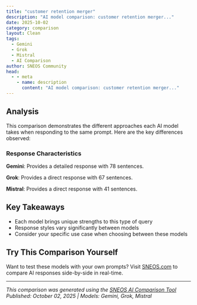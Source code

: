 ```yaml
---
title: "customer retention merger"
description: "AI model comparison: customer retention merger..."
date: 2025-10-02
category: comparison
layout: Clean
tags:
  - Gemini
  - Grok
  - Mistral
  - AI Comparison
author: SNEOS Community
head:
  - - meta
    - name: description
      content: "AI model comparison: customer retention merger..."
---
```


<ChatComparison
  title="customer retention merger"
  prompt="customer retention merger"
  :responses='{"Gemini": "Okay, let\u0027s break down customer retention in the context of a merger. This is a crucial topic because mergers often disrupt customer relationships, and losing customers can significantly undermine the value of the deal.\n\n**Understanding the Challenge: Why Mergers Impact Customer Retention**\n\nMergers create uncertainty and change, which can negatively affect customer loyalty. Here\u0027s why:\n\n* **Service Disruption:** Integrating systems, processes, and teams can lead to temporary disruptions in service quality, responsiveness, and support. Customers may experience longer wait times, incorrect billing, or difficulty getting issues resolved.\n* **Price Changes:** Mergers can lead to price increases as the combined company seeks to streamline pricing or eliminate duplicate offerings. This can drive price-sensitive customers away.\n* **Product or Service Changes:** The merged entity might discontinue products or services that some customers rely on. Changes to product features, functionality, or quality can also be a concern.\n* **Loss of Personal Relationships:** Key account managers or support staff might leave the company, disrupting established relationships with important customers.\n* **Communication Gaps:** Poor communication during the merger can leave customers feeling uninformed and uncertain about the future. Rumors and speculation can fuel anxiety.\n* **Culture Clash:** If the two companies have very different cultures, the resulting merged company might adopt a culture that doesn\u0027t resonate with some customers.\n* **Competitive Opportunities:** Competitors may actively target customers of the merging companies, capitalizing on the uncertainty and potential disruptions.\n\n**Key Strategies for Maintaining Customer Retention During a Merger**\n\nTo mitigate these risks and ensure a successful merger, here are key strategies to focus on:\n\n1. **Early and Transparent Communication:**\n\n * **Proactive Communication Plan:** Develop a comprehensive communication plan *before* the merger is finalized. This plan should outline key messages, target audiences (including different customer segments), communication channels, and a timeline.\n * **Be Honest and Upfront:** Address potential challenges and concerns directly. Don\u0027t try to hide potential disruptions or changes. Explain *why* the merger is happening and how it will ultimately benefit customers.\n * **Multiple Channels:** Use a variety of communication channels, such as email, website announcements, social media, webinars, and direct mail, to reach different customer segments.\n * **Personalized Communication:** Tailor communications to specific customer segments based on their needs, preferences, and relationship with the companies.\n * **Dedicated Support:** Establish a dedicated point of contact or support team to handle customer inquiries and concerns related to the merger.\n2. **Minimize Service Disruptions:**\n\n * **Careful Integration Planning:** Develop a detailed integration plan that prioritizes minimizing disruptions to customer service and support.\n * **Phased Integration:** Consider a phased integration approach to avoid overwhelming customers and systems.\n * **Robust Testing:** Thoroughly test all integrated systems and processes *before* they are rolled out to customers.\n * **Contingency Plans:** Develop contingency plans to address potential service disruptions and ensure business continuity.\n * **Increased Staffing:** Temporarily increase staffing levels in customer support and operations to handle increased inquiries and potential problems during the integration period.\n3. **Retain Key Employees:**\n\n * **Identify Key Employees:** Identify employees who have strong relationships with key customers and are critical to service delivery.\n * **Retention Incentives:** Offer retention bonuses, promotions, or other incentives to encourage key employees to stay with the company.\n * **Clear Roles and Responsibilities:** Clearly define roles and responsibilities in the merged organization to avoid confusion and ensure continuity of service.\n * **Communicate Their Value:** Make sure key employees understand their value to the merged company and their importance in maintaining customer relationships.\n4. **Maintain Product and Service Quality:**\n\n * **Careful Product Rationalization:** If product or service rationalization is necessary, involve customers in the decision-making process and provide ample notice of any changes.\n * **Enhancements, Not Just Cuts:** Focus on enhancing the remaining products and services, rather than simply cutting costs.\n * **Customer Feedback:** Solicit customer feedback on product and service changes and use it to make improvements.\n * **Guarantee Performance:** Offer performance guarantees or service level agreements (SLAs) to reassure customers that service quality will be maintained.\n5. **Demonstrate Value:**\n\n * **Highlight Synergies:** Communicate how the merger will create new value for customers, such as access to a wider range of products and services, improved innovation, or enhanced customer support.\n * **Offer Special Promotions:** Offer special promotions or discounts to reward loyal customers and encourage them to stay with the company.\n * **Loyalty Programs:** Integrate or enhance loyalty programs to reward and retain customers.\n * **Personalized Offers:** Provide personalized offers and recommendations based on customer needs and preferences.\n6. **Monitor Customer Sentiment and Behavior:**\n\n * **Customer Surveys:** Conduct regular customer surveys to track customer satisfaction and identify potential problems.\n * **Social Media Monitoring:** Monitor social media channels for customer feedback and sentiment.\n * **Analyze Customer Data:** Analyze customer data to identify customers who are at risk of churn and take proactive steps to retain them.\n * **Track Churn Rate:** Closely monitor the churn rate and take corrective action if it increases.\n7. **Address Customer Concerns Proactively:**\n\n * **Empower Employees:** Empower employees to resolve customer issues quickly and effectively.\n * **Fast Response Times:** Ensure fast response times to customer inquiries and complaints.\n * **Offer Apologies and Compensation:** When mistakes are made, apologize sincerely and offer appropriate compensation.\n * **Go the Extra Mile:** Go the extra mile to exceed customer expectations and build loyalty.\n8. **Customer Segmentation and Tailored Approaches**\n\n * **Identify Key Segments:** Analyze your customer base and identify key segments based on factors like industry, size, usage patterns, and profitability.\n * **Tailored Communication:** Develop communication strategies tailored to each segment\u0027s specific concerns and needs.\n * **Dedicated Support:** Consider offering dedicated support or account management for high-value segments.\n9. **Build a Unified Brand (Carefully)**\n\n * **Brand Transition Strategy:** Have a thoughtful plan for integrating the brands. Sometimes it makes sense to retire one brand, other times, both brands are needed for a transition period.\n * **Consistent Messaging:** Regardless of the brand strategy, ensure consistent messaging about the benefits of the merger and the value proposition for customers.\n * **Train Employees:** Equip employees to clearly and confidently articulate the brand strategy and the benefits to customers.\n\n**Example Scenario**\n\nLet\u0027s say Company A (a software company) acquires Company B (a hardware manufacturer). Here\u0027s how the above strategies might be applied:\n\n* **Communication:**\n * Company A sends an email to all Company B customers explaining the acquisition, emphasizing that it will lead to better integrated solutions.\n * A dedicated FAQ page is created on both company websites to address common customer questions.\n * Webinars are held to showcase the benefits of the combined product portfolio.\n* **Service:**\n * Company A offers temporary free support to Company B customers who are unfamiliar with Company A\u0027s support system.\n * A dedicated team is formed to handle the integration of the software and hardware platforms, ensuring minimal disruption.\n* **Retention:**\n * Key account managers from Company B are offered retention bonuses to stay on and maintain relationships with important clients.\n * Special bundles of software and hardware are offered at a discounted price to encourage customers to purchase the combined solution.\n\n**Important Considerations**\n\n* **Due Diligence:** Customer retention should be a key consideration during the due diligence process. Identify potential risks and opportunities related to customer retention.\n* **Integration Team:** Include customer retention experts on the integration team.\n* **Budget:** Allocate sufficient resources to customer retention efforts.\n* **Executive Sponsorship:** Ensure that senior executives are actively involved in customer retention efforts.\n\nBy proactively addressing these issues, companies can significantly increase the likelihood of a successful merger and retain valuable customer relationships. Customer retention is not just an afterthought; it\u0027s a critical element of a successful merger strategy.\n", "Grok": "Customer retention during a merger is a critical focus area for businesses to maintain trust, loyalty, and continuity with their customer base. Mergers often create uncertainty for customers, who may worry about changes in product quality, pricing, customer support, or company values. A well-planned customer retention strategy during a merger can help mitigate these concerns and ensure long-term customer satisfaction.\n\n### Why Customer Retention Matters During a Merger\n1. **Customer Base as a Core Asset**: The customer base of both merging companies often represents a significant portion of the combined entity\u0027s value. Losing customers can diminish the merger\u0027s financial and strategic benefits.\n2. **Competitor Risk**: Uncertainty during a merger can push customers toward competitors who offer stability or capitalize on the perceived disruption.\n3. **Revenue Stability**: Retaining customers ensures a steady revenue stream during the transition, which is crucial for the merged entity\u2019s stability.\n4. **Brand Reputation**: How a merger is handled affects the reputation of the new entity. Poor customer experiences can damage trust and long-term relationships.\n\n### Key Strategies for Customer Retention During a Merger\n1. **Transparent and Timely Communication**:\n - Inform customers about the merger as early as possible, outlining how it will benefit them (e.g., better products, improved services, or expanded offerings).\n - Use multiple channels (email, social media, website updates, direct calls) to keep customers updated on changes.\n - Address potential concerns proactively, such as changes in pricing, policies, or account management.\n\n2. **Maintain Service Quality**:\n - Ensure there are no disruptions in customer service during the merger process. If possible, enhance support channels to handle increased inquiries.\n - Retain key customer-facing staff to provide continuity and familiarity.\n - Avoid sudden changes to products, pricing, or terms that could alienate customers.\n\n3. **Personalized Engagement**:\n - Segment customers based on their needs, preferences, or value to the company, and tailor communications or offers accordingly.\n - Reach out to high-value or at-risk customers personally to reassure them of their importance to the merged entity.\n - Offer loyalty incentives, discounts, or special programs to reward customers for staying during the transition.\n\n4. **Unified Brand Messaging**:\n - Develop a clear narrative about the merger\u2019s purpose and how the combined company will deliver greater value.\n - Avoid confusion by aligning branding, messaging, and customer experiences as soon as possible.\n\n5. **Leverage Data and Feedback**:\n - Use data analytics to monitor customer behavior, identify churn risks, and address issues before they escalate.\n - Conduct surveys or focus groups to gather feedback on customer concerns and expectations during the merger.\n - Act on feedback to demonstrate that the company values customer input.\n\n6. **Employee Training and Alignment**:\n - Train employees to handle customer inquiries about the merger with consistent, empathetic, and accurate information.\n - Ensure internal teams are aligned on the merger\u2019s goals and how to communicate them to customers.\n\n7. **Focus on Quick Wins**:\n - Identify and implement immediate benefits for customers post-merger, such as improved technology, expanded product lines, or enhanced customer support.\n - Highlight these wins in communications to build positive sentiment.\n\n### Challenges to Customer Retention During Mergers\n1. **Cultural Clashes**: If the merging companies have different customer service philosophies or corporate cultures, it can lead to inconsistent customer experiences.\n2. **Operational Disruptions**: Integration of systems, processes, or teams can cause delays, errors, or reduced service quality.\n3. **Customer Uncertainty**: Customers may fear negative changes, such as higher prices or reduced support, even if these are not planned.\n4. **Competitor Poaching**: Competitors may seize the opportunity to lure customers away by offering better deals or highlighting merger-related uncertainties.\n\n### Best Practices from Successful Mergers\n- **Case Study Example: Disney and Pixar (2006)** - Disney communicated the merger as a way to enhance storytelling and innovation, reassuring customers (and fans) that beloved franchises would continue to thrive. They retained key creative personnel from Pixar to maintain quality and trust.\n- **Proactive Retention Plans**: Companies like AT\u0026T and Time Warner focused on customer loyalty programs and bundled offerings post-merger to retain customers by adding value.\n- **Stakeholder Involvement**: Involving key customers in discussions or beta-testing new offerings during a merger can create a sense of partnership and reduce churn.\n\n### Metrics to Track Customer Retention During a Merger\n1. **Customer Churn Rate**: Monitor the percentage of customers leaving during and after the merger.\n2. **Net Promoter Score (NPS)**: Measure customer satisfaction and likelihood to recommend the company.\n3. **Customer Lifetime Value (CLV)**: Assess whether high-value customers remain engaged.\n4. **Engagement Metrics**: Track interactions with communications, website visits, and support tickets to gauge customer sentiment.\n5. **Revenue Retention**: Compare pre- and post-merger revenue from existing customers to evaluate financial impact.\n\n### Conclusion\nCustomer retention during a merger requires a proactive, customer-centric approach that prioritizes communication, continuity, and value. By addressing customer concerns, maintaining high service standards, and leveraging data to anticipate issues, companies can minimize churn and build stronger relationships with their customer base post-merger. A successful retention strategy not only preserves revenue but also positions the merged entity for long-term growth and loyalty.\n\nIf you\u2019re looking for specific tools, case studies, or deeper insights into a particular industry or merger scenario, let me know!", "Mistral": "Customer retention during a merger or acquisition (M\u0026A) is crucial for maintaining the value and stability of the combined entity. Here are some strategies to help retain customers during and after a merger:\n\n### 1. **Communication**\n - **Transparency:** Be open and honest about the merger. Communicate the reasons behind the merger, the benefits it will bring, and any changes customers can expect.\n - **Frequent Updates:** Keep customers informed throughout the process. Regular updates can help manage expectations and reduce uncertainty.\n - **Personalized Communication:** Tailor messages to different customer segments to address their specific concerns and needs.\n\n### 2. **Customer Service**\n - **Consistent Support:** Ensure that customer service remains consistent and reliable. Customers should not feel a drop in service quality during the transition.\n - **Training:** Train customer service representatives on the new processes, products, and services that will be available post-merger.\n - **Feedback Mechanism:** Implement a robust feedback mechanism to address customer concerns and issues promptly.\n\n### 3. **Product and Service Continuity**\n - **Seamless Transition:** Ensure that there is minimal disruption to the products and services customers are accustomed to.\n - **Enhanced Offerings:** Highlight any new or improved products and services that will be available as a result of the merger.\n - **Pricing Stability:** Maintain pricing stability, if possible, to avoid customer dissatisfaction. If changes are necessary, communicate them clearly and justify the reasons.\n\n### 4. **Loyalty Programs**\n - **Integration:** Integrate loyalty programs from both companies to provide a unified and enhanced experience for customers.\n - **Incentives:** Offer special incentives or rewards to encourage customers to stay during the transition period.\n\n### 5. **Branding and Identity**\n - **Consistent Branding:** Ensure that the new brand identity is clear and consistent. Customers should understand what the new brand stands for and how it benefits them.\n - **Customer Engagement:** Engage customers in the rebranding process, if possible, to make them feel part of the change.\n\n### 6. **Employee Engagement**\n - **Training and Support:** Provide training and support for employees to help them understand and communicate the benefits of the merger to customers.\n - **Motivation:** Keep employees motivated and engaged to ensure they continue to provide excellent service to customers.\n\n### 7. **Data and Analytics**\n - **Customer Insights:** Use data and analytics to understand customer behavior and preferences. This can help in tailoring retention strategies more effectively.\n - **Predictive Analytics:** Use predictive analytics to identify customers at risk of churn and take proactive measures to retain them.\n\n### 8. **Legal and Compliance**\n - **Regulatory Compliance:** Ensure that all regulatory and compliance requirements are met during the merger process to avoid any legal issues that could impact customer trust.\n - **Data Protection:** Safeguard customer data and ensure that privacy policies are clearly communicated and adhered to.\n\n### 9. **Post-Merger Integration**\n - **Integration Plan:** Have a well-defined integration plan that includes timelines, milestones, and responsibilities.\n - **Monitoring and Evaluation:** Continuously monitor customer satisfaction and retention rates post-merger and make adjustments as needed.\n\n### 10. **Customer Experience**\n - **Consistent Experience:** Ensure that the customer experience remains consistent or improves post-merger.\n - **Feedback Loop:** Establish a feedback loop to gather customer insights and make necessary improvements.\n\nBy focusing on these strategies, companies can mitigate the risks associated with customer retention during a merger and ensure a smoother transition for both the business and its customers."}' 
  published-date="13:51"
/>

## Analysis

This comparison demonstrates the different approaches each AI model takes when responding to the same prompt. Here are the key differences observed:

### Response Characteristics

**Gemini**: Provides a detailed response with 78 sentences. 

**Grok**: Provides a direct response with 67 sentences. 

**Mistral**: Provides a direct response with 41 sentences. 

## Key Takeaways

- Each model brings unique strengths to this type of query
- Response styles vary significantly between models
- Consider your specific use case when choosing between these models

## Try This Comparison Yourself

Want to test these models with your own prompts? Visit [SNEOS.com](https://sneos.com) to compare AI responses side-by-side in real-time.

---

*This comparison was generated using the [SNEOS AI Comparison Tool](https://sneos.com)*
*Published: October 02, 2025 | Models: Gemini, Grok, Mistral*
